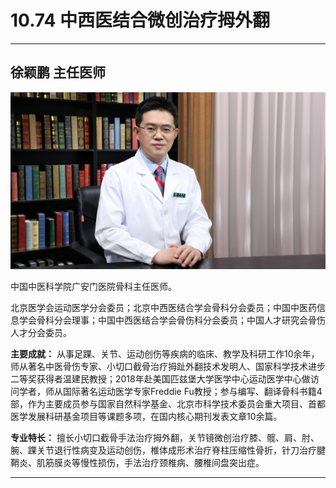 # 10.74 中西医结合微创治疗拇外翻

---

## 徐颖鹏 主任医师

![1682056437386](image/c10_074/1682056437386.png)

中国中医科学院广安门医院骨科主任医师。

北京医学会运动医学分会委员；北京中西医结合学会骨科分会委员；中国中医药信息学会骨科分会理事；中国中西医结合学会骨伤科分会委员；中国人才研究会骨伤人才分会委员。


**主要成就：** 从事足踝、关节、运动创伤等疾病的临床、教学及科研工作10余年，师从著名中医骨伤专家、小切口截骨治疗拇趾外翻技术发明人、国家科学技术进步二等奖获得者温建民教授；2018年赴美国匹兹堡大学医学中心运动医学中心做访问学者，师从国际著名运动医学专家Freddie Fu教授；参与编写、翻译骨科书籍4部，作为主要成员参与国家自然科学基金、北京市科学技术委员会重大项目、首都医学发展科研基金项目等课题多项，在国内核心期刊发表文章10余篇。


**专业特长：** 擅长小切口截骨手法治疗拇外翻，关节镜微创治疗膝、髋、肩、肘、腕、踝关节退行性病变及运动创伤，椎体成形术治疗脊柱压缩性骨折，针刀治疗腱鞘炎、肌筋膜炎等慢性损伤，手法治疗颈椎病、腰椎间盘突出症。

---
